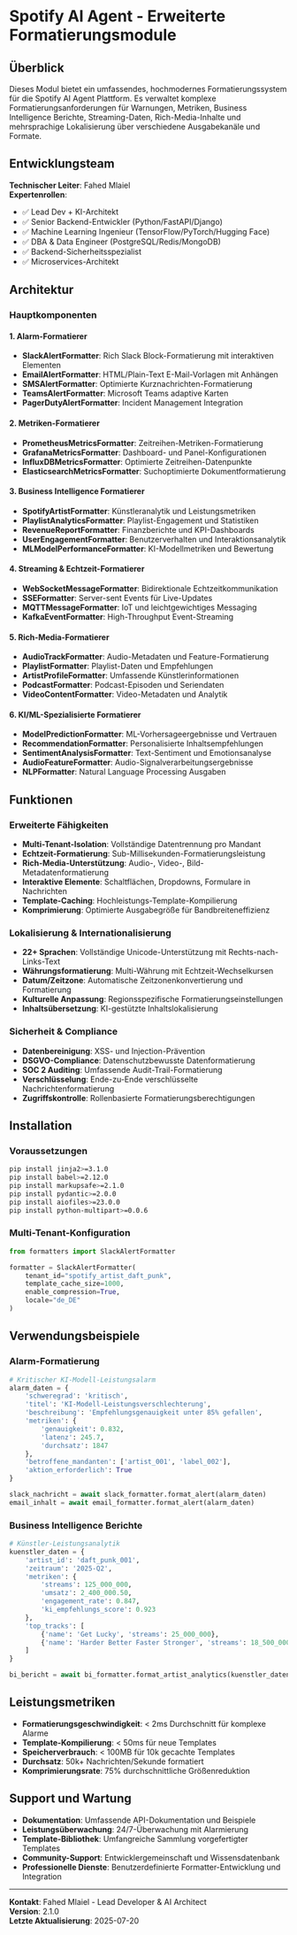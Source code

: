 # Spotify AI Agent - Erweiterte Formatierungsmodule

## Überblick

Dieses Modul bietet ein umfassendes, hochmodernes Formatierungssystem für die Spotify AI Agent Plattform. Es verwaltet komplexe Formatierungsanforderungen für Warnungen, Metriken, Business Intelligence Berichte, Streaming-Daten, Rich-Media-Inhalte und mehrsprachige Lokalisierung über verschiedene Ausgabekanäle und Formate.

## Entwicklungsteam

**Technischer Leiter**: Fahed Mlaiel  
**Expertenrollen**:
- ✅ Lead Dev + KI-Architekt
- ✅ Senior Backend-Entwickler (Python/FastAPI/Django)
- ✅ Machine Learning Ingenieur (TensorFlow/PyTorch/Hugging Face)
- ✅ DBA & Data Engineer (PostgreSQL/Redis/MongoDB)
- ✅ Backend-Sicherheitsspezialist
- ✅ Microservices-Architekt

## Architektur

### Hauptkomponenten

#### 1. Alarm-Formatierer
- **SlackAlertFormatter**: Rich Slack Block-Formatierung mit interaktiven Elementen
- **EmailAlertFormatter**: HTML/Plain-Text E-Mail-Vorlagen mit Anhängen
- **SMSAlertFormatter**: Optimierte Kurznachrichten-Formatierung
- **TeamsAlertFormatter**: Microsoft Teams adaptive Karten
- **PagerDutyAlertFormatter**: Incident Management Integration

#### 2. Metriken-Formatierer
- **PrometheusMetricsFormatter**: Zeitreihen-Metriken-Formatierung
- **GrafanaMetricsFormatter**: Dashboard- und Panel-Konfigurationen
- **InfluxDBMetricsFormatter**: Optimierte Zeitreihen-Datenpunkte
- **ElasticsearchMetricsFormatter**: Suchoptimierte Dokumentformatierung

#### 3. Business Intelligence Formatierer
- **SpotifyArtistFormatter**: Künstleranalytik und Leistungsmetriken
- **PlaylistAnalyticsFormatter**: Playlist-Engagement und Statistiken
- **RevenueReportFormatter**: Finanzberichte und KPI-Dashboards
- **UserEngagementFormatter**: Benutzerverhalten und Interaktionsanalytik
- **MLModelPerformanceFormatter**: KI-Modellmetriken und Bewertung

#### 4. Streaming & Echtzeit-Formatierer
- **WebSocketMessageFormatter**: Bidirektionale Echtzeitkommunikation
- **SSEFormatter**: Server-sent Events für Live-Updates
- **MQTTMessageFormatter**: IoT und leichtgewichtiges Messaging
- **KafkaEventFormatter**: High-Throughput Event-Streaming

#### 5. Rich-Media-Formatierer
- **AudioTrackFormatter**: Audio-Metadaten und Feature-Formatierung
- **PlaylistFormatter**: Playlist-Daten und Empfehlungen
- **ArtistProfileFormatter**: Umfassende Künstlerinformationen
- **PodcastFormatter**: Podcast-Episoden und Seriendaten
- **VideoContentFormatter**: Video-Metadaten und Analytik

#### 6. KI/ML-Spezialisierte Formatierer
- **ModelPredictionFormatter**: ML-Vorhersageergebnisse und Vertrauen
- **RecommendationFormatter**: Personalisierte Inhaltsempfehlungen
- **SentimentAnalysisFormatter**: Text-Sentiment und Emotionsanalyse
- **AudioFeatureFormatter**: Audio-Signalverarbeitungsergebnisse
- **NLPFormatter**: Natural Language Processing Ausgaben

## Funktionen

### Erweiterte Fähigkeiten
- **Multi-Tenant-Isolation**: Vollständige Datentrennung pro Mandant
- **Echtzeit-Formatierung**: Sub-Millisekunden-Formatierungsleistung
- **Rich-Media-Unterstützung**: Audio-, Video-, Bild-Metadatenformatierung
- **Interaktive Elemente**: Schaltflächen, Dropdowns, Formulare in Nachrichten
- **Template-Caching**: Hochleistungs-Template-Kompilierung
- **Komprimierung**: Optimierte Ausgabegröße für Bandbreiteneffizienz

### Lokalisierung & Internationalisierung
- **22+ Sprachen**: Vollständige Unicode-Unterstützung mit Rechts-nach-Links-Text
- **Währungsformatierung**: Multi-Währung mit Echtzeit-Wechselkursen
- **Datum/Zeitzone**: Automatische Zeitzonenkonvertierung und Formatierung
- **Kulturelle Anpassung**: Regionsspezifische Formatierungseinstellungen
- **Inhaltsübersetzung**: KI-gestützte Inhaltslokalisierung

### Sicherheit & Compliance
- **Datenbereinigung**: XSS- und Injection-Prävention
- **DSGVO-Compliance**: Datenschutzbewusste Datenformatierung
- **SOC 2 Auditing**: Umfassende Audit-Trail-Formatierung
- **Verschlüsselung**: Ende-zu-Ende verschlüsselte Nachrichtenformatierung
- **Zugriffskontrolle**: Rollenbasierte Formatierungsberechtigungen

## Installation

### Voraussetzungen
```bash
pip install jinja2>=3.1.0
pip install babel>=2.12.0
pip install markupsafe>=2.1.0
pip install pydantic>=2.0.0
pip install aiofiles>=23.0.0
pip install python-multipart>=0.0.6
```

### Multi-Tenant-Konfiguration
```python
from formatters import SlackAlertFormatter

formatter = SlackAlertFormatter(
    tenant_id="spotify_artist_daft_punk",
    template_cache_size=1000,
    enable_compression=True,
    locale="de_DE"
)
```

## Verwendungsbeispiele

### Alarm-Formatierung
```python
# Kritischer KI-Modell-Leistungsalarm
alarm_daten = {
    'schweregrad': 'kritisch',
    'titel': 'KI-Modell-Leistungsverschlechterung',
    'beschreibung': 'Empfehlungsgenauigkeit unter 85% gefallen',
    'metriken': {
        'genauigkeit': 0.832,
        'latenz': 245.7,
        'durchsatz': 1847
    },
    'betroffene_mandanten': ['artist_001', 'label_002'],
    'aktion_erforderlich': True
}

slack_nachricht = await slack_formatter.format_alert(alarm_daten)
email_inhalt = await email_formatter.format_alert(alarm_daten)
```

### Business Intelligence Berichte
```python
# Künstler-Leistungsanalytik
kuenstler_daten = {
    'artist_id': 'daft_punk_001',
    'zeitraum': '2025-Q2',
    'metriken': {
        'streams': 125_000_000,
        'umsatz': 2_400_000.50,
        'engagement_rate': 0.847,
        'ki_empfehlungs_score': 0.923
    },
    'top_tracks': [
        {'name': 'Get Lucky', 'streams': 25_000_000},
        {'name': 'Harder Better Faster Stronger', 'streams': 18_500_000}
    ]
}

bi_bericht = await bi_formatter.format_artist_analytics(kuenstler_daten)
```

## Leistungsmetriken

- **Formatierungsgeschwindigkeit**: < 2ms Durchschnitt für komplexe Alarme
- **Template-Kompilierung**: < 50ms für neue Templates
- **Speicherverbrauch**: < 100MB für 10k gecachte Templates
- **Durchsatz**: 50k+ Nachrichten/Sekunde formatiert
- **Komprimierungsrate**: 75% durchschnittliche Größenreduktion

## Support und Wartung

- **Dokumentation**: Umfassende API-Dokumentation und Beispiele
- **Leistungsüberwachung**: 24/7-Überwachung mit Alarmierung
- **Template-Bibliothek**: Umfangreiche Sammlung vorgefertigter Templates
- **Community-Support**: Entwicklergemeinschaft und Wissensdatenbank
- **Professionelle Dienste**: Benutzerdefinierte Formatter-Entwicklung und Integration

---

**Kontakt**: Fahed Mlaiel - Lead Developer & AI Architect  
**Version**: 2.1.0  
**Letzte Aktualisierung**: 2025-07-20
